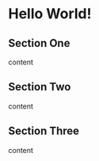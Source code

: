 # Hello World!

<span id="toc">
</span>

## Section One

content

## Section Two

content

## Section Three

content
